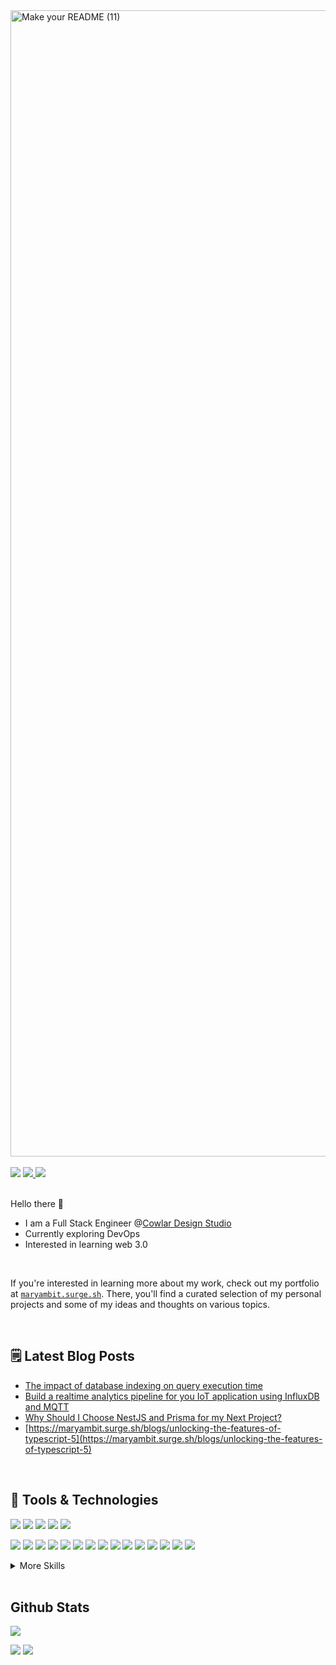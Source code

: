 <!-------------------- Banner ----------------------->
<img width="1834" alt="Make your README (11)" src="https://github.com/Maryam-bit/Maryam-bit/assets/56764144/60b557c4-2443-4984-aebd-e9a197850d06">
<br/><br/>

<!-------------------- Contact Badges ----------------------->
<div>
 <img src="https://komarev.com/ghpvc/?username=your-github-maryam-bit&color=blue" />
 <a href="https://www.linkedin.com/in/maryam-noor-/" target="_blank" rel="noopener noreferrer">
   <img src="https://img.shields.io/badge/LinkedIn-Profile-blue?logo=linkedin&logoColor=white&color=blue" />
 </a>
 <a href="mailto:noormaryam530@gmail.com" target="_blank" rel="noopener noreferrer">
   <img src="https://img.shields.io/badge/Gmail-Address-red?logo=gmail&logoColor=white&color=blue" />
 </a>
</div>


<br/>

<!-------------------- introduction ----------------------->
 Hello there 👋
-  I am a Full Stack Engineer @[Cowlar Design Studio](https://cowlardesignstudio.com/)
-  Currently exploring DevOps
-  Interested in learning web 3.0
<br/>

If you're interested in learning more about my work, check out my portfolio at [`maryambit.surge.sh`](https://maryambit.surge.sh). There, you'll find a curated selection of my personal projects and some of my ideas and thoughts on various topics.

<br/>

<!-------------------- Blog Post ----------------------->
 ## 🗒️ Latest Blog Posts
 - [The impact of database indexing on query execution time](https://maryambit.surge.sh/blogs/the-impact-of-database-indexing-on-query-execution-time)
 - [Build a realtime analytics pipeline for you IoT application using InfluxDB and MQTT](https://maryambit.surge.sh/blogs/build-a-realtime-analytics-pipeline-for-your-iot-application-using-influx-and-mqtt)
 - [Why Should I Choose NestJS and Prisma for my Next Project?](https://maryambit.surge.sh/blogs/why-should-i-choose-nestjs-and-prisma-for-my-next-project)
 - [https://maryambit.surge.sh/blogs/unlocking-the-features-of-typescript-5](https://maryambit.surge.sh/blogs/unlocking-the-features-of-typescript-5)


<br/>

<!-------------------- Tools and tech ----------------------->
## 💼 Tools & Technologies
![](https://img.shields.io/badge/Language-HTML5-informational?style=flat&logo=html5&logoColor=white&color=4AB197)
![](https://img.shields.io/badge/Language-Typescript-informational?style=flat&logo=typescript&logoColor=white&color=4AB197)
![](https://img.shields.io/badge/Language-Javascript-informational?style=flat&logo=javascript&logoColor=white&color=4AB197)
![](https://img.shields.io/badge/Language-C++-informational?style=flat&logo=c%2B%2B&logoColor=white&color=4AB197)
![](https://img.shields.io/badge/Language-Rust-informational?style=flat&logo=rust&logoColor=white&color=4AB197)
<br/>

![](https://img.shields.io/badge/Frontend-Vue_JS-informational?style=flat&logo=vuedotjs&logoColor=white&color=4AB197)
![](https://img.shields.io/badge/Frontend-Vite-informational?style=flat&logo=vite&logoColor=white&color=4AB197)
![](https://img.shields.io/badge/Frontend-Nuxt_JS-informational?style=flat&logo=nuxtdotjs&logoColor=white&color=4AB197)
![](https://img.shields.io/badge/Frontend-React_JS-informational?style=flat&logo=react&logoColor=white&color=4AB197)
![](https://img.shields.io/badge/Frontend-Bootstrap-informational?style=flat&logo=bootstrap&logoColor=white&color=4AB197)
![](https://img.shields.io/badge/Frontend-Bulma-informational?style=flat&logo=bulma&logoColor=white&color=4AB197)
![](https://img.shields.io/badge/Frontend-Chakra_UI-informational?style=flat&logo=chakraui&logoColor=white&color=4AB197)
![](https://img.shields.io/badge/Frontend-Daisy_UI-informational?style=flat&logo=daisyui&logoColor=white&color=4AB197)
![](https://img.shields.io/badge/Frontend-MUI-informational?style=flat&logo=mui&logoColor=white&color=4AB197)
![](https://img.shields.io/badge/Frontend-Quasar-informational?style=flat&logo=quasar&logoColor=white&color=4AB197)
![](https://img.shields.io/badge/Frontend-SASS-informational?style=flat&logo=SASS&logoColor=white&color=4AB197)
![](https://img.shields.io/badge/Frontend-Tailwind_CSS-informational?style=flat&logo=tailwind-css&logoColor=white&color=4AB197)
![](https://img.shields.io/badge/Frontend-Tailwind_CSS-informational?style=flat&logo=tailwind-css&logoColor=white&color=4AB197)
![](https://img.shields.io/badge/Frontend-Rollup_JS-informational?style=flat&logo=rollup.js&logoColor=white&color=4AB197)
![](https://img.shields.io/badge/Frontend-Webpack-informational?style=flat&logo=webpack&logoColor=white&color=4AB197)
<br/>
<details>
<summary>More Skills</summary>
<br/>

![](https://img.shields.io/badge/Backend-Express_JS-informational?style=flat&logo=express&logoColor=white&color=4AB197)
![](https://img.shields.io/badge/Backend-NesT_JS-informational?style=flat&logo=nestjs&logoColor=white&color=4AB197)
![](https://img.shields.io/badge/Backend-Node_JS-informational?style=flat&logo=node.js&logoColor=white&color=4AB197)
![](https://img.shields.io/badge/Backend-Swagger-informational?style=flat&logo=swagger&logoColor=white&color=4AB197)
![](https://img.shields.io/badge/Backend-Postman-informational?style=flat&logo=postman&logoColor=white&color=4AB197)
<br/>

![](https://img.shields.io/badge/Database-Firebase-informational?style=flat&logo=Firebase&logoColor=white&color=4AB197)
![](https://img.shields.io/badge/Database-MongoDB-informational?style=flat&logo=mongodb&logoColor=white&color=4AB197)
![](https://img.shields.io/badge/Database-InfluxDB-informational?style=flat&logo=InfluxDB&logoColor=white&color=4AB197)
![](https://img.shields.io/badge/Database-MySQL-informational?style=flat&logo=mysql&logoColor=white&color=4AB197)
![](https://img.shields.io/badge/Database-Postgresql-informational?style=flat&logo=postgresql&logoColor=white&color=4AB197)
![](https://img.shields.io/badge/Database-Prisma-informational?style=flat&logo=Prisma&logoColor=white&color=4AB197)
![](https://img.shields.io/badge/Database-Sequelize-informational?style=flat&logo=Sequelize&logoColor=white&color=4AB197)
<br/>

![](https://img.shields.io/badge/DevOps-Gitlab-informational?style=flat&logo=gitlab&logoColor=white&color=4AB197)
![](https://img.shields.io/badge/DevOps-Github-informational?style=flat&logo=githubactions&logoColor=white&color=4AB197)
![](https://img.shields.io/badge/DevOps-Docker-informational?style=flat&logo=docker&logoColor=white&color=4AB197)
<br/>

![](https://img.shields.io/badge/Deployment-Azure-informational?style=flat&logo=microsoftazure&logoColor=white&color=4AB197)
![](https://img.shields.io/badge/Deployment-Firebase-informational?style=flat&logo=firebase&logoColor=white&color=4AB197)
![](https://img.shields.io/badge/Deployment-Github-informational?style=flat&logo=github&logoColor=white&color=4AB197)
![](https://img.shields.io/badge/Deployment-Herouku-informational?style=flat&logo=heroku&logoColor=white&color=4AB197)
![](https://img.shields.io/badge/Deployment-Vercel-informational?style=flat&logo=vercel&logoColor=white&color=4AB197)
<br/>

![](https://img.shields.io/badge/Testing-Cypress-informational?style=flat&logo=cypress&logoColor=white&color=4AB197)
![](https://img.shields.io/badge/Testing-Jest-informational?style=flat&logo=jest&logoColor=white&color=4AB197)
<br/>

![](https://img.shields.io/badge/Mobile-React_Native-informational?style=flat&logo=react&logoColor=white&color=4AB197)
![](https://img.shields.io/badge/Mobile-Expo-informational?style=flat&logo=expo&logoColor=white&color=4AB197)
<br/>

![](https://img.shields.io/badge/Figma?style=flat&logo=figma&logoColor=white&color=4AB197)
</details>

<br/>

<!-------------------- Github stast ----------------------->
## Github Stats
<p align="left"><img align="center" src="https://streak-stats.demolab.com/?user=maryam-bit&currStreakNum=2FD3EB&fire=pink&sideLabels=F00&date_format=j/n/Y&theme=gotham" /></p>
<img src="https://github-readme-stats.vercel.app/api?username=maryam-bit&theme=gotham" />
<img src="https://github-readme-stats.vercel.app/api/top-langs/?username=maryam-bit&layout=compact&theme=gotham" />
